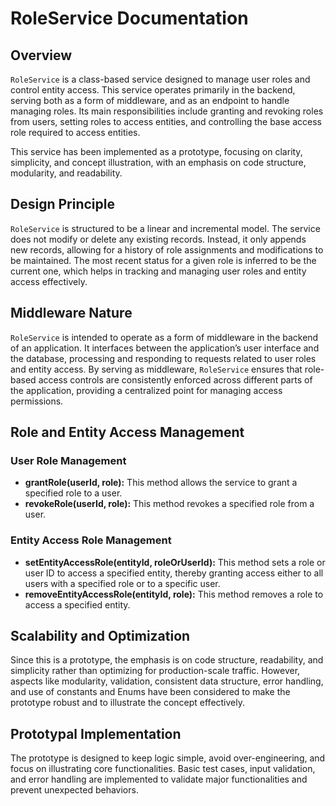 # RoleService Documentation

## Overview

`RoleService` is a class-based service designed to manage user roles and control entity access. This service operates primarily in the backend, serving both as a form of middleware, and as an endpoint to handle managing roles. Its main responsibilities include granting and revoking roles from users, setting roles to access entities, and controlling the base access role required to access entities.

This service has been implemented as a prototype, focusing on clarity, simplicity, and concept illustration, with an emphasis on code structure, modularity, and readability.

## Design Principle

`RoleService` is structured to be a linear and incremental model. The service does not modify or delete any existing records. Instead, it only appends new records, allowing for a history of role assignments and modifications to be maintained. The most recent status for a given role is inferred to be the current one, which helps in tracking and managing user roles and entity access effectively.

## Middleware Nature

`RoleService` is intended to operate as a form of middleware in the backend of an application. It interfaces between the application’s user interface and the database, processing and responding to requests related to user roles and entity access. By serving as middleware, `RoleService` ensures that role-based access controls are consistently enforced across different parts of the application, providing a centralized point for managing access permissions.

## Role and Entity Access Management

### User Role Management

- **grantRole(userId, role):** This method allows the service to grant a specified role to a user.
- **revokeRole(userId, role):** This method revokes a specified role from a user.

### Entity Access Role Management

- **setEntityAccessRole(entityId, roleOrUserId):** This method sets a role or user ID to access a specified entity, thereby granting access either to all users with a specified role or to a specific user.
- **removeEntityAccessRole(entityId, role):** This method removes a role to access a specified entity.

## Scalability and Optimization

Since this is a prototype, the emphasis is on code structure, readability, and simplicity rather than optimizing for production-scale traffic. However, aspects like modularity, validation, consistent data structure, error handling, and use of constants and Enums have been considered to make the prototype robust and to illustrate the concept effectively.

## Prototypal Implementation

The prototype is designed to keep logic simple, avoid over-engineering, and focus on illustrating core functionalities. Basic test cases, input validation, and error handling are implemented to validate major functionalities and prevent unexpected behaviors.
